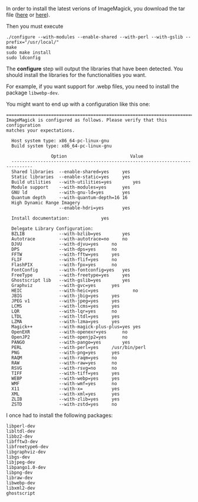 In order to install the latest verions of ImageMagick, you download the tar file ([here](https://imagemagick.org/download/ImageMagick.tar.gz) or [here](https://imagemagick.org/script/install-source.php)).

Then you must execute

```
./configure --with-modules --enable-shared --with-perl --with-gslib --prefix="/usr/local/"
make
sudo make install
sudo ldconfig
```

The **configure** step will output the libraries that have been detected. You should install the libraries for the functionalities you want.

For example, if you want support for .webp files, you need to install the package `libwebp-dev`.

You might want to end up with a configuration like this one:

```
==============================================================================
ImageMagick is configured as follows. Please verify that this configuration
matches your expectations.

  Host system type: x86_64-pc-linux-gnu
  Build system type: x86_64-pc-linux-gnu

                 Option                        Value
  ------------------------------------------------------------------------------
  Shared libraries  --enable-shared=yes		yes
  Static libraries  --enable-static=yes		yes
  Build utilities   --with-utilities=yes        yes
  Module support    --with-modules=yes		yes
  GNU ld            --with-gnu-ld=yes		yes
  Quantum depth     --with-quantum-depth=16	16
  High Dynamic Range Imagery
                    --enable-hdri=yes		yes

  Install documentation:			yes

  Delegate Library Configuration:
  BZLIB             --with-bzlib=yes		yes
  Autotrace         --with-autotrace=no		no
  DJVU              --with-djvu=yes		no
  DPS               --with-dps=yes		no
  FFTW              --with-fftw=yes		yes
  FLIF              --with-flif=yes		no
  FlashPIX          --with-fpx=yes		no
  FontConfig        --with-fontconfig=yes	yes
  FreeType          --with-freetype=yes		yes
  Ghostscript lib   --with-gslib=yes		yes
  Graphviz          --with-gvc=yes		yes
  HEIC              --with-heic=yes             no
  JBIG              --with-jbig=yes		yes
  JPEG v1           --with-jpeg=yes		yes
  LCMS              --with-lcms=yes		yes
  LQR               --with-lqr=yes		no
  LTDL              --with-ltdl=yes		yes
  LZMA              --with-lzma=yes		yes
  Magick++          --with-magick-plus-plus=yes	yes
  OpenEXR           --with-openexr=yes		no
  OpenJP2           --with-openjp2=yes		no
  PANGO             --with-pango=yes		yes
  PERL              --with-perl=yes		/usr/bin/perl
  PNG               --with-png=yes		yes
  RAQM              --with-raqm=yes		no
  RAW               --with-raw=yes 	   	no
  RSVG              --with-rsvg=no		no
  TIFF              --with-tiff=yes		yes
  WEBP              --with-webp=yes		yes
  WMF               --with-wmf=yes		no
  X11               --with-x=			yes
  XML               --with-xml=yes		yes
  ZLIB              --with-zlib=yes		yes
  ZSTD              --with-zstd=yes		no
```

I once had to install the following packages:

```
libperl-dev
libltdl-dev
libbz2-dev
libfftw3-dev
libfreetype6-dev
libgraphviz-dev
libgs-dev
libjpeg-dev
libpango1.0-dev
libpng-dev
libraw-dev
libwebp-dev
libxml2-dev
ghostscript
```

